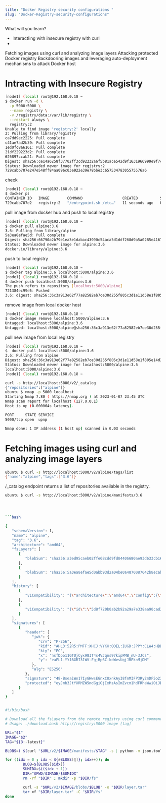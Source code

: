 ```yaml
---
title: "Docker Registry security configurations "
slug: "Docker-Registry-security-configurations"
---
```


What will you learn?

- InteractIing with insecure registry with curl 
- 
Fetching images using curl and analyzing image layers
Attacking protected Docker registry
Backdooring images and leveraging auto-deployment mechanisms to attack Docker host


# Intracting with Insecure Registry 

```bash
[node1] (local) root@192.168.0.18 ~
$ docker run -d \
  -p 5000:5000 \
  --name registry \
  -v /registry/data:/var/lib/registry \
  --restart always \
  registry:2
Unable to find image 'registry:2' locally
2: Pulling from library/registry
ca7dd9ec2225: Pull complete 
c41ae7ad2b39: Pull complete 
1ed0fc8a6161: Pull complete 
21df229223d2: Pull complete 
626897ccab21: Pull complete 
Digest: sha256:ce14a6258f37702ff3cd92232a6f5b81ace542d9f1631966999e9f7c1ee6ddba
Status: Downloaded newer image for registry:2
729cabb707e247e548ff84aa096c03e922e39e78bbe3c65753478305575576a6


```

check 

```  bash   
[node1] (local) root@192.168.0.18 ~
$ docker ps
CONTAINER ID   IMAGE        COMMAND                  CREATED          STATUS          PORTS                    NAMES
729cabb707e2   registry:2   "/entrypoint.sh /etc…"   11 seconds ago   Up 10 seconds   0.0.0.0:5000->5000/tcp   registry

```

pull image from docker hub and push to local registry

```bash
[node1] (local) root@192.168.0.18 ~
$ docker pull alpine:3.6
3.6: Pulling from library/alpine
5a3ea8efae5d: Pull complete 
Digest: sha256:66790a2b79e1ea3e1dabac43990c54aca5d1ddf268d9a5a0285e4167c8b24475
Status: Downloaded newer image for alpine:3.6
docker.io/library/alpine:3.6
```
push to local registry

```bash
[node1] (local) root@192.168.0.18 ~
$ docker tag alpine:3.6 localhost:5000/alpine:3.6
[node1] (local) root@192.168.0.18 ~
$ docker push localhost:5000/alpine:3.6
The push refers to repository [localhost:5000/alpine]
721384ec99e5: Pushed 
3.6: digest: sha256:36c3a913e62f77a82582eb7ce30d255f805c3d1e11d58e1f805e14d33c2bc5a5 size: 528

```
remove image from local docker host

```bash
[node1] (local) root@192.168.0.18 ~
$ docker image remove localhost:5000/alpine:3.6
Untagged: localhost:5000/alpine:3.6
Untagged: localhost:5000/alpine@sha256:36c3a913e62f77a82582eb7ce30d255f805c3d1e11d58e1f805e14d33c2bc5a5
```
pull new image from local registry

```bash
[node1] (local) root@192.168.0.18 ~
$  docker pull localhost:5000/alpine:3.6
3.6: Pulling from alpine
Digest: sha256:36c3a913e62f77a82582eb7ce30d255f805c3d1e11d58e1f805e14d33c2bc5a5
Status: Downloaded newer image for localhost:5000/alpine:3.6
localhost:5000/alpine:3.6
[node1] (local) root@192.168.0.18 ~
```

```bash
curl -s http://localhost:5000/v2/_catalog
{"repositories":["alpine"]}
ubuntu $ nmap -p 5000 localhost
Starting Nmap 7.80 ( https://nmap.org ) at 2023-01-07 23:45 UTC
Nmap scan report for localhost (127.0.0.1)
Host is up (0.000064s latency).

PORT     STATE SERVICE
5000/tcp open  upnp

Nmap done: 1 IP address (1 host up) scanned in 0.03 seconds
```

# Fetching images using curl and analyzing image layers

```bash
ubuntu $ curl -s http://localhost:5000/v2/alpine/tags/list
{"name":"alpine","tags":["3.6"]}

```
/_catalog endpoint returns a list of repositories available in the registry.

```bash
ubuntu $ curl -s http://localhost:5000/v2/alpine/manifests/3.6 




```bash

{
   "schemaVersion": 1,
   "name": "alpine",
   "tag": "3.6",
   "architecture": "amd64",
   "fsLayers": [
      {
         "blobSum": "sha256:a3ed95caeb02ffe68cdd9fd84406680ae93d633cb16422d00e8a7c22955b46d4"
      },
      {
         "blobSum": "sha256:5a3ea8efae5d0abb93d2a04be0a4870087042b8ecab8001f613cdc2a9440616a"
      }
   ],
   "history": [
      {
         "v1Compatibility": "{\"architecture\":\"amd64\",\"config\":{\"Hostname\":\"\",\"Domainname\":\"\",\"User\":\"\",\"AttachStdin\":false,\"AttachStdout\":false,\"AttachStderr\":false,\"Tty\":false,\"OpenStdin\":false,\"StdinOnce\":false,\"Env\":[\"PATH=/usr/local/sbin:/usr/local/bin:/usr/sbin:/usr/bin:/sbin:/bin\"],\"Cmd\":[\"/bin/sh\"],\"ArgsEscaped\":true,\"Image\":\"sha256:143f9315f5a85306192ccffd37fbfa65db21f67aaa938c2538bd50f52123a12f\",\"Volumes\":null,\"WorkingDir\":\"\",\"Entrypoint\":null,\"OnBuild\":null,\"Labels\":null},\"container\":\"fd086f4b9352674c6a1ae4d02051f95a4e0a55cda943c5780483938dedfb2d8f\",\"container_config\":{\"Hostname\":\"fd086f4b9352\",\"Domainname\":\"\",\"User\":\"\",\"AttachStdin\":false,\"AttachStdout\":false,\"AttachStderr\":false,\"Tty\":false,\"OpenStdin\":false,\"StdinOnce\":false,\"Env\":[\"PATH=/usr/local/sbin:/usr/local/bin:/usr/sbin:/usr/bin:/sbin:/bin\"],\"Cmd\":[\"/bin/sh\",\"-c\",\"#(nop) \",\"CMD [\\\"/bin/sh\\\"]\"],\"ArgsEscaped\":true,\"Image\":\"sha256:143f9315f5a85306192ccffd37fbfa65db21f67aaa938c2538bd50f52123a12f\",\"Volumes\":null,\"WorkingDir\":\"\",\"Entrypoint\":null,\"OnBuild\":null,\"Labels\":{}},\"created\":\"2019-03-07T22:20:00.563496859Z\",\"docker_version\":\"18.06.1-ce\",\"id\":\"baaf9c1caf4fb211f173d053029997dcfade0644ac354c8a068e4ebf23fcf1c5\",\"os\":\"linux\",\"parent\":\"5d8f720b0ab2b92a29a7e338aa90cad32dac2bf6518c7aae5844aab896ee36ec\",\"throwaway\":true}"
      },
      {
         "v1Compatibility": "{\"id\":\"5d8f720b0ab2b92a29a7e338aa90cad32dac2bf6518c7aae5844aab896ee36ec\",\"created\":\"2019-03-07T22:20:00.434038891Z\",\"container_config\":{\"Cmd\":[\"/bin/sh -c #(nop) ADD file:9714761bb81de664e431dec41f12db20f0438047615df2ecd9fdc88933d6c20f in / \"]}}"
      }
   ],
   "signatures": [
      {
         "header": {
            "jwk": {
               "crv": "P-256",
               "kid": "AHL3:52R5:PMFF:XHCJ:VYKX:OOEL:IUGD:JPPY:CLW4:HBE3:PSWY:CT6H",
               "kty": "EC",
               "x": "nsfDpo11GTUjCyx98IT4s4VJqns97kipPMB_nU-3JCs",
               "y": "eaFL1-YY16GBI31WV-FgjRp6C-koWvsUqjJRFknMjDM"
            },
            "alg": "ES256"
         },
         "signature": "48-BseaiWn17IyGHwsEGnxCUxnkAyI8fmMIFP3Ry2mDF5o23dQiDMPcbH62ik2mNAxmWA5-yKrBtjTuIn5FXAw",
         "protected": "eyJmb3JtYXRMZW5ndGgiOjIxMzAsImZvcm1hdFRhaWwiOiJDbjAiLCJ0aW1lIjoiMjAyMy0wMS0wOFQwMDowMTozMFoifQ"
      }
   ]
}

```


```bash

#!/bin/bash

# Download all the fsLayers from the remote registry using curl command
# Usage: ./download.bash http://registry:5000 image [tag]

URL="$1"
IMAGE="$2"
TAG="${3:-latest}"

BLOBS=( $(curl "$URL/v2/$IMAGE/manifests/$TAG" -s | python -m json.tool |  grep blobSum | cut -d '"' -f 4) )

for ((idx = 0 ; idx < ${#BLOBS[@]}; idx++)); do
        BLOB=${BLOBS[$idx]}
        SUMIDX=$(($idx + 1))
        DIR="$PWD/$IMAGE/$SUMIDX"
        rm -rf "$DIR" ; mkdir -p "$DIR/fs"

        curl -s "$URL/v2/$IMAGE/blobs/$BLOB" -o "$DIR/layer.tar"
        tar xf "$DIR/layer.tar" -C "$DIR/fs"
done
```

